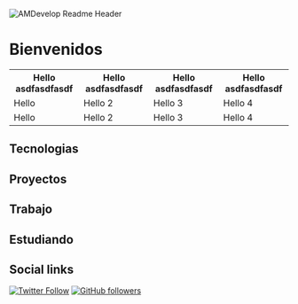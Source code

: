 ![AMDevelop Readme Header](./assets/header.jpg)


# Bienvenidos 

<table>
  <tr>
    <th>Hello asdfasdfasdf</th>
    <th>Hello asdfasdfasdf</th>
    <th>Hello asdfasdfasdf</th>
    <th>Hello asdfasdfasdf</th>
  </tr>
  <tr>
    <td>Hello</td>
    <td>Hello 2 </td>
    <td>Hello 3 </td>
    <td>Hello 4</td>
  </tr>
  <tr>
    <td>Hello</td>
    <td>Hello 2 </td>
    <td>Hello 3 </td>
    <td>Hello 4</td>
  </tr>
</table>


## Tecnologias

## Proyectos

## Trabajo

## Estudiando

## Social links

[![Twitter Follow](https://img.shields.io/twitter/follow/amm_dev?label=Follow%20me&logo=Twitter&style=social)](https://twitter.com/amm_dev) [![GitHub followers](https://img.shields.io/github/followers/AMDevelopOB?label=Follow%20me&style=social)](https://github.com/AMDevelopOB)

